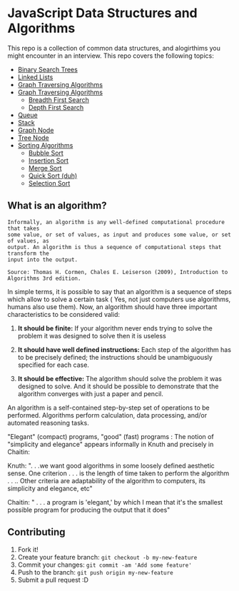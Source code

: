 # JavaScript Data Structures and Algorithms

This repo is a collection of common data structures, and alogirthims you might encounter in an interview. This repo covers the following topics:

* [Binary Search Trees](https://github.com/JoeKarlsson1/data-structures/tree/master/binary-search-tree)
* [Linked Lists](https://github.com/JoeKarlsson1/data-structures/tree/master/linked-list)
* [Graph Traversing Algorithms](https://github.com/JoeKarlsson1/data-structures/tree/master/graph-traversing)
* [Graph Traversing Algorithms](https://github.com/JoeKarlsson1/data-structures/tree/master/graph-traversing)
  * [Breadth First Search](https://github.com/JoeKarlsson1/data-structures/blob/master/graph-traversing/breadth-first-search.js)
  * [Depth First Search](https://github.com/JoeKarlsson1/data-structures/blob/master/graph-traversing/depth-first-search.js)
* [Queue](https://github.com/JoeKarlsson1/data-structures/tree/master/queue)
* [Stack](https://github.com/JoeKarlsson1/data-structures/tree/master/stack)
* [Graph Node](https://github.com/JoeKarlsson1/data-structures/tree/master/graph)
* [Tree Node](https://github.com/JoeKarlsson1/data-structures/tree/master/tree)
* [Sorting Algorithms](https://github.com/JoeKarlsson1/data-structures/tree/master/sorting-algorithms)
  * [Bubble Sort](https://github.com/JoeKarlsson1/data-structures/blob/master/sorting-algorithms/bubblesort.js)
  * [Insertion Sort](https://github.com/JoeKarlsson1/data-structures/blob/master/sorting-algorithms/insertionsort.js)
  * [Merge Sort](https://github.com/JoeKarlsson1/data-structures/blob/master/sorting-algorithms/mergesort.js)
  * [Quick Sort (duh)](https://github.com/JoeKarlsson1/data-structures/blob/master/sorting-algorithms/quicksort.js)
  * [Selection Sort](https://github.com/JoeKarlsson1/data-structures/blob/master/sorting-algorithms/selectionsort.js)

## What is an algorithm?

```
Informally, an algorithm is any well-defined computational procedure that takes
some value, or set of values, as input and produces some value, or set of values, as
output. An algorithm is thus a sequence of computational steps that transform the
input into the output.

Source: Thomas H. Cormen, Chales E. Leiserson (2009), Introduction to Algorithms 3rd edition.
```

In simple terms, it is possible to say that an algorithm is a sequence of steps which allow to solve a certain task ( Yes, not just computers use algorithms, humans also use them). Now, an algorithm should have three important characteristics to be considered valid:

1. **It should be finite:** If your algorithm never ends trying to solve the problem it was designed to solve then it is useless

1. **It should have well defined instructions:** Each step of the algorithm has to be precisely defined; the instructions should be unambiguously specified for each case.

1. **It should be effective:** The algorithm should solve the problem it was designed to solve. And it should be possible to demonstrate that the algorithm converges with just a paper and pencil.


An algorithm is a self-contained step-by-step set of operations to be performed. Algorithms perform calculation, data processing, and/or automated reasoning tasks.

"Elegant" (compact) programs, "good" (fast) programs : The notion of "simplicity and elegance" appears informally in Knuth and precisely in Chaitin:

Knuth: ". . .we want good algorithms in some loosely defined aesthetic sense. One criterion . . . is the length of time taken to perform the algorithm . . .. Other criteria are adaptability of the algorithm to computers, its simplicity and elegance, etc"

Chaitin: " . . . a program is 'elegant,' by which I mean that it's the smallest possible program for producing the output that it does"

## Contributing
1. Fork it!
2. Create your feature branch: ```git checkout -b my-new-feature```
3. Commit your changes: ```git commit -am 'Add some feature'```
4. Push to the branch: ````git push origin my-new-feature````
5. Submit a pull request :D